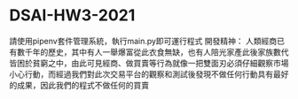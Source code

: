 # DSAI-HW3-2021
請使用pipenv套件管理系統，執行main.py即可運行程式
開發精神：
人類經商已有數千年的歷史，其中有人一舉爆富從此衣食無缺，也有人陪光家產此後家族數代皆困於貧窮之中，由此可見經商、做買賣等行為就像一把雙面刃必須仔細觀察市場小心行動，而經過我們對此次交易平台的觀察和測試後發現不做任何行動具有最好的成果，因此我們的程式不做任何的買賣
